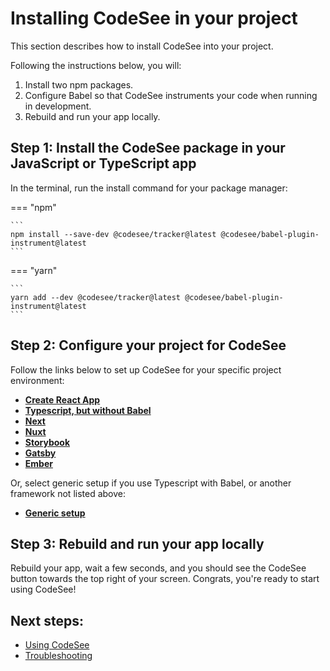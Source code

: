 # Installing CodeSee in your project

This section describes how to install CodeSee into your project.

Following the instructions below, you will:

1. Install two npm packages.
2. Configure Babel so that CodeSee instruments your code when running in development.
3. Rebuild and run your app locally.


## Step 1: Install the CodeSee package in your JavaScript or TypeScript app
In the terminal, run the install command for your package manager:

=== "npm"

    ```
    npm install --save-dev @codesee/tracker@latest @codesee/babel-plugin-instrument@latest
    ```

=== "yarn"

    ```
    yarn add --dev @codesee/tracker@latest @codesee/babel-plugin-instrument@latest
    ```

## Step 2: Configure your project for CodeSee
Follow the links below to set up CodeSee for your specific project environment:

- [**Create React App**](/install/setup-cra)
- [**Typescript, but without Babel**](/installation/setup-typescript-without-babel)
- [**Next**](/install/setup-next)
- [**Nuxt**](/install/setup-nuxt)
- [**Storybook**](/install/setup-storybook)
- [**Gatsby**](/install/setup-gatsby)
- [**Ember**](/install/setup-ember)

Or, select generic setup if you use Typescript with Babel, or another framework not listed above:

- [**Generic setup**](/install/setup-generic)

## Step 3: Rebuild and run your app locally
Rebuild your app, wait a few seconds, and you should see the CodeSee button towards the top right of your screen. Congrats, you're ready to start using CodeSee!


## Next steps:

* [Using CodeSee](/use/quick-start)
* [Troubleshooting](/troubleshooting)
